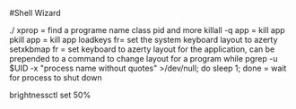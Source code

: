 #Shell Wizard

./
xprop = find a programe name class pid and more
killall -q app = kill app
pkill app = kill app
loadkeys fr= set the system keyboard layout to azerty
setxkbmap fr = set keyboard to azerty layout for the application, can be prepended to a command to change layout for a program
while pgrep -u $UID -x "process name without quotes" >/dev/null; do sleep 1; done = wait for process to shut down

brightnessctl set 50%
